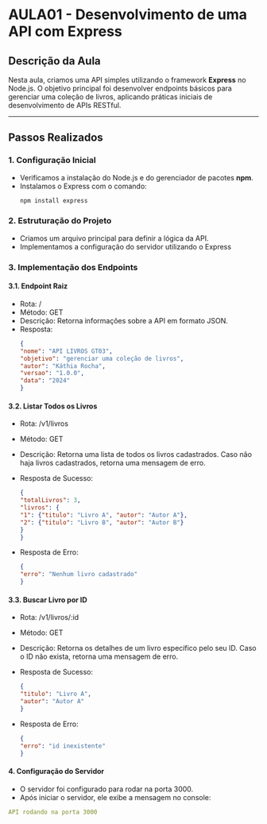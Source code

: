 # AULA01 - Desenvolvimento de uma API com Express

## Descrição da Aula
Nesta aula, criamos uma API simples utilizando o framework **Express** no Node.js. O objetivo principal foi desenvolver endpoints básicos para gerenciar uma coleção de livros, aplicando práticas iniciais de desenvolvimento de APIs RESTful.

---

## Passos Realizados

### 1. Configuração Inicial
- Verificamos a instalação do Node.js e do gerenciador de pacotes **npm**.
- Instalamos o Express com o comando:
  ```bash
  npm install express
  ```

### 2. Estruturação do Projeto
- Criamos um arquivo principal para definir a lógica da API.
- Implementamos a configuração do servidor utilizando o Express

### 3. Implementação dos Endpoints
#### 3.1. Endpoint Raiz
- Rota: /
- Método: GET
- Descrição: Retorna informações sobre a API em formato JSON.
- Resposta:
    ```json
    {
    "nome": "API LIVROS GT03",
    "objetivo": "gerenciar uma coleção de livros",
    "autor": "Káthia Rocha",
    "versao": "1.0.0",
    "data": "2024"
    }
    ```
#### 3.2. Listar Todos os Livros
- Rota: /v1/livros
- Método: GET
- Descrição: Retorna uma lista de todos os livros cadastrados. Caso não haja livros cadastrados, retorna uma mensagem de erro.

- Resposta de Sucesso:
    ```json
    {
    "totalLivros": 3,
    "livros": {
    "1": {"titulo": "Livro A", "autor": "Autor A"},
    "2": {"titulo": "Livro B", "autor": "Autor B"}
    }
    }
    ```

- Resposta de Erro:
    ```json
    {
    "erro": "Nenhum livro cadastrado"
    }
    ```

#### 3.3. Buscar Livro por ID
- Rota: /v1/livros/:id
- Método: GET
- Descrição: Retorna os detalhes de um livro específico pelo seu ID. Caso o ID não exista, retorna uma mensagem de erro.
- Resposta de Sucesso:

    ```json
    {
    "titulo": "Livro A",
    "autor": "Autor A"
    }
    ```

- Resposta de Erro:
    ```json
    {
    "erro": "id inexistente"
    }
    ```


#### 4. Configuração do Servidor
- O servidor foi configurado para rodar na porta 3000.
- Após iniciar o servidor, ele exibe a mensagem no console:
 ```yaml
 API rodando na porta 3000
 ``` 








